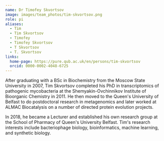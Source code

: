 ```yaml
---
name: Dr Timofey Skvortsov
image: images/team_photos/tim-skvortsov.png
role: pi
aliases:
  - Tim
  - Tim Skvortsov
  - Timofey 
  - Timofey Skvortsov
  - T Skvortsov
  - T. Skvortsov
links:
  home-page: https://pure.qub.ac.uk/en/persons/tim-skvortsov
  orcid: 0000-0002-4048-6725
---
```


After graduating with a BSc in Biochemistry from the Moscow State University in 2007, Tim Skvortsov completed his PhD in transcriptomics of pathogenic mycobacteria at the Shemyakin-Ovchinnikov Institute of Bioorganic Chemistry in 2011. He then moved to the Queen's University of Belfast to do postdoctoral research in metagenomics and later worked at ALMAC Biocatalysis on a number of directed protein evolution projects. 

In 2018, he became a Lecturer and established his own research group at the School of Pharmacy of Queen's University Belfast. Tim's research interests include bacteriophage biology, bioinformatics, machine learning, and synthetic biology. 

